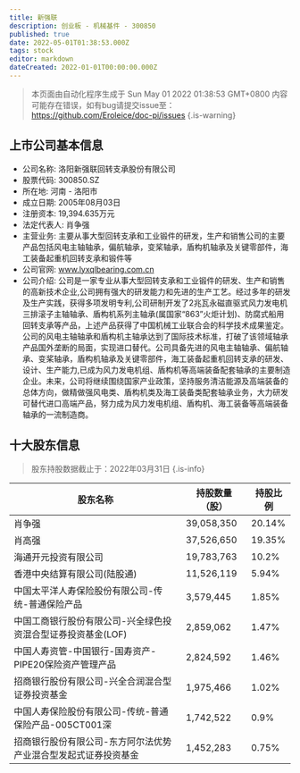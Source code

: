 ```yaml
---
title: 新强联
description: 创业板 - 机械基件 - 300850
published: true
date: 2022-05-01T01:38:53.000Z
tags: stock
editor: markdown
dateCreated: 2022-01-01T00:00:00.000Z
---
```


> 本页面由自动化程序生成于 Sun May 01 2022 01:38:53 GMT+0800
> 内容可能存在错误，如有bug请提交issue至：https://github.com/Eroleice/doc-pi/issues
{.is-warning}

## 上市公司基本信息
- 公司名称: 洛阳新强联回转支承股份有限公司
- 股票代码: 300850.SZ
- 所在地: 河南 - 洛阳市
- 成立日期: 2005年08月03日
- 注册资本: 19,394.635万元
- 法定代表人: 肖争强
- 主营业务: 主要从事大型回转支承和工业锻件的研发，生产和销售公司的主要产品包括风电主轴轴承，偏航轴承，变桨轴承，盾构机轴承及关键零部件，海工装备起重机回转支承和锻件等
- 公司官网: www.lyxqlbearing.com.cn
- 公司介绍: 公司是一家专业从事大型回转支承和工业锻件的研发、生产和销售的高新技术企业,公司拥有强大的研发能力和先进的生产工艺。经过多年的研发及生产实践，获得多项发明专利,公司研制开发了2兆瓦永磁直驱式风力发电机三排滚子主轴轴承、盾构机系列主轴承(属国家“863”火炬计划)、防腐式船用回转支承等产品，上述产品获得了中国机械工业联合会的科学技术成果鉴定。公司的风电主轴轴承和盾构机主轴承达到了国际技术标准，打破了该领域轴承产品国外垄断的局面，实现进口替代。公司具备先进的风电主轴轴承、偏航轴承、变桨轴承，盾构机轴承及关键零部件，海工装备起重机回转支承的研发、设计、生产能力,已成为风力发电机组、盾构机等高端装备配套轴承的主要制造企业。未来，公司将继续围绕国家产业政策，坚持服务清洁能源及高端装备的总体方向，做精做强风电类、盾构机类及海工装备类配套轴承业务，大力研发可替代进口高端产品，努力成为风力发电机组、盾构机、海工装备等高端装备轴承的一流制造商。


## 十大股东信息
> 股东持股数据截止于：2022年03月31日
{.is-info}

| 股东名称 | 持股数量（股） | 持股比例 |
| --- | --- | --- |
| 肖争强 | 39,058,350 | 20.14% |
| 肖高强 | 37,526,650 | 19.35% |
| 海通开元投资有限公司 | 19,783,763 | 10.2% |
| 香港中央结算有限公司(陆股通) | 11,526,119 | 5.94% |
| 中国太平洋人寿保险股份有限公司-传统-普通保险产品 | 3,579,445 | 1.85% |
| 中国工商银行股份有限公司-兴全绿色投资混合型证券投资基金(LOF) | 2,859,062 | 1.47% |
| 中国人寿资管-中国银行-国寿资产-PIPE20保险资产管理产品 | 2,824,592 | 1.46% |
| 招商银行股份有限公司-兴全合润混合型证券投资基金 | 1,975,466 | 1.02% |
| 中国人寿保险股份有限公司-传统-普通保险产品-005CT001深 | 1,742,522 | 0.9% |
| 招商银行股份有限公司-东方阿尔法优势产业混合型发起式证券投资基金 | 1,452,283 | 0.75% |




